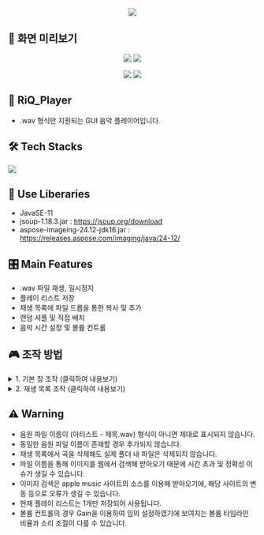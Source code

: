 <div align= "center">
    <img src="https://capsule-render.vercel.app/api?type=waving&color=gradient&height=180&text=RiQ_Player%20(music%20player%20GUI%20for%20.wav)&animation=&fontColor=ffffff&fontSize=40" />
    </div>

## 📌 화면 미리보기
<p align="center">
  <img src="https://github.com/user-attachments/assets/8d6afa7b-68cb-4176-b7c0-603075760311">
  <img src="https://github.com/user-attachments/assets/8e2dbe81-adc9-4bc5-a7ef-bd3c0bc001f1">
</p>
<p align="center">
  <img src="https://github.com/user-attachments/assets/02e258a1-4939-422e-8f75-4cbadea1d7a0">
  <img src="https://github.com/user-attachments/assets/e10ae6ee-0639-4cc1-8fef-2fbe8b30add4">
</p>

## 🎵 RiQ_Player
- .wav 형식만 지원되는 GUI 음악 플레이어입니다.

## 🛠️ Tech Stacks
<div style="margin: ; text-align: left;" "text-align: left;"> <img src="https://img.shields.io/badge/Java-007396?style=plastic&logo=Java&logoColor=white">
          </div>
    
## 📕 Use Liberaries
- JavaSE-11
- jsoup-1.18.3.jar : https://jsoup.org/download <br>
- aspose-imageing-24.12-jdk16.jar : https://releases.aspose.com/imaging/java/24-12/

## 🎛️ Main Features   
- .wav 파일 재생, 일시정지
- 플레이 리스트 저장
- 재생 목록에 파일 드롭을 통한 복사 및 추가
- 랜덤 셔플 및 직접 배치
- 음악 시간 설정 및 볼륨 컨트롤

## 🎮 조작 방법  
<details><summary>1. 기본 창 조작 (클릭하여 내용보기)
</summary>
- ◀◀ :  이전 곡 (PageUp)<br>
- ▶▶ : 다음 곡 (PageDown)<br>
- ▶ / | | : 재생 / 일시정지 (Space Bar)<br>
- ∝ : 셔플 (R)<br>
- ≡ : 재생 목록 (L)<br>
- 재생 시간 +- 5초 : 방향키 ←(-5), →(+5)<br>
- 재생 시간 타임라인 클릭 앤 드래그로 원하는 시간대로 이동 가능<br>
- 볼륨 조절 +- : 방향키 ↑(+), ↓(-)<br>
- 볼륨 조절 타임라인 클릭 앤 드래그로 원하는 볼륨크기 설정 가능
</details>
<details><summary>2. 재생 목록 조작 (클릭하여 내용보기)
</summary>
- 재생 목록 이용 시에도 기본 창 조작 이용 가능<br>
- Insert : music 폴더에 저장된 파일 중 재생목록에 없는 모든 파일 추가<br>
- Delete : 선택된 음원 재생 목록에서 제거 (실제 파일은 유지)<br>
- Home : 선택된 음원 재생 목록에서 1칸 올리기<br>
- End : 선택된 음원 재생 목록에서 1칸 내리기
</details>

## ⚠️ Warning 
- 음원 파일 이름이 (아티스트 - 제목.wav) 형식이 아니면 제대로 표시되지 않습니다.
- 동일한 음원 파일 이름이 존재할 경우 추가되지 않습니다.
- 재생 목록에서 곡을 삭제해도 실제 폴더 내 파일은 삭제되지 않습니다.
- 파일 이름을 통해 이미지를 웹에서 검색해 받아오기 때문에 시간 초과 및 정확성 이슈가 생길 수 있습니다.
- 이미지 검색은 apple music 사이트의 소스를 이용해 받아오기에, 해당 사이트의 변동 등으로 오류가 생길 수 있습니다.
- 현재 플레이 리스트는 1개만 저장되어 사용됩니다.
- 볼륨 컨트롤의 경우 Gain을 이용하여 임의 설정하였기에 보여지는 볼륨 타임라인 비율과 소리 조절이 다를 수 있습니다.
